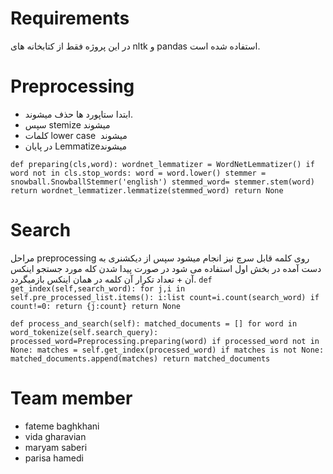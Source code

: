 # Requirements
در این  پرو‌‌‌ژه  فقط از کتابخانه های nltk و pandas استفاده شده است.
# Preprocessing 
- ابتدا  ستاپورد ها حذف میشوند. 
- سپس stemize میشوند
-  کلمات lower case  میشوند
-  در پایان Lemmatizeمیشوند

`
‍‍‍‍def preparing(cls,word):
        wordnet_lemmatizer = WordNetLemmatizer()
        if word not in cls.stop_words:
            word = word.lower()
            stemmer = snowball.SnowballStemmer('english')
            stemmed_word= stemmer.stem(word)
            return wordnet_lemmatizer.lemmatize(stemmed_word)
        return None
		`
# Search
مراحل preprocessing  روی کلمه قابل سرچ نیز انجام میشود سپس از دیکشنری به دست آمده در بخش اول استفاده می شود در صورت پیدا شدن کله مورد جستجو اینکس آن + تعداد تکرار آن کلمه در همان اینکس بازمیگردد.
 `def get_index(self,search_word):
        for j,i in self.pre_processed_list.items():
            i:list
            count=i.count(search_word)
            if count!=0:
                    return {j:count}
        return None `
		
 `def process_and_search(self):
        matched_documents = []
        for word in word_tokenize(self.search_query):
            processed_word=Preprocessing.preparing(word)
            if processed_word not in None:
                matches = self.get_index(processed_word)
                if matches is not None:
                    matched_documents.append(matches)
        return matched_documents`
# Team member 
- fateme baghkhani
- vida gharavian
- maryam saberi
- parisa hamedi

				
